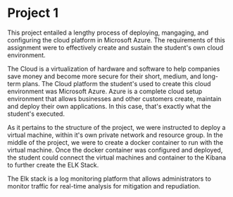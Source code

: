 
# Project 1 

This project entailed a lengthy process of deploying, mangaging, and configuring the cloud platform in Microsoft Azure. The requirements of this assignment were to effectively create and sustain the student's own cloud environment. 

The Cloud is a virtualization of hardware and software to help companies save money and become more secure for their short, medium, and long-term plans. The Cloud platform the student's used to create this cloud environment was Microsoft Azure. Azure is a complete cloud setup environment that allows businesses and other customers create, maintain and deploy their own applications. In this case, that's exactly what the student's executed. 

As it pertains to the structure of the project, we were instructed to deploy a virtual machine, within it's own private network and resource group. In the middle of the project, we were to create a docker container to run with the virtual machine. Once the docker container was configured and deployed, the student could connect the virtual machines and container to the Kibana to further create the ELK Stack. 

The Elk stack is a log monitoring platform that allows administrators to monitor traffic for real-time analysis for mitigation and repudiation. 
